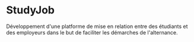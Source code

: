 # StudyJob

Développement d'une platforme de mise en relation entre des étudiants et des employeurs dans le but de faciliter les démarches de l'alternance.
